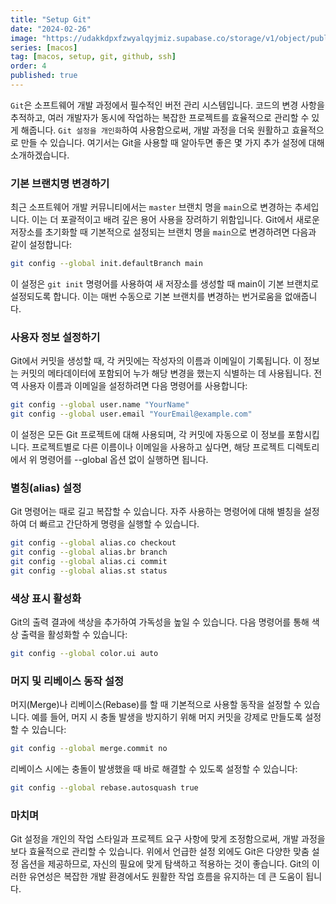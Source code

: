 ```yaml
---
title: "Setup Git"
date: "2024-02-26"
image: "https://udakkdpxfzwyalqyjmiz.supabase.co/storage/v1/object/public/images/blog-macos.png"
series: [macos]
tag: [macos, setup, git, github, ssh]
order: 4
published: true
---
```


`Git`은 소프트웨어 개발 과정에서 필수적인 버전 관리 시스템입니다. 코드의 변경 사항을 추적하고, 여러 개발자가 동시에 작업하는 복잡한 프로젝트를 효율적으로 관리할 수 있게 해줍니다. `Git 설정을 개인화`하여 사용함으로써, 개발 과정을 더욱 원활하고 효율적으로 만들 수 있습니다. 여기서는 Git을 사용할 때 알아두면 좋은 몇 가지 추가 설정에 대해 소개하겠습니다.

### 기본 브랜치명 변경하기

최근 소프트웨어 개발 커뮤니티에서는 `master` 브랜치 명을 `main`으로 변경하는 추세입니다. 이는 더 포괄적이고 배려 깊은 용어 사용을 장려하기 위함입니다. Git에서 새로운 저장소를 초기화할 때 기본적으로 설정되는 브랜치 명을 `main`으로 변경하려면 다음과 같이 설정합니다:

```bash
git config --global init.defaultBranch main
```

이 설정은 `git init` 명령어를 사용하여 새 저장소를 생성할 때 main이 기본 브랜치로 설정되도록 합니다. 이는 매번 수동으로 기본 브랜치를 변경하는 번거로움을 없애줍니다.

### 사용자 정보 설정하기

Git에서 커밋을 생성할 때, 각 커밋에는 작성자의 이름과 이메일이 기록됩니다. 이 정보는 커밋의 메타데이터에 포함되어 누가 해당 변경을 했는지 식별하는 데 사용됩니다. 전역 사용자 이름과 이메일을 설정하려면 다음 명령어를 사용합니다:

```bash
git config --global user.name "YourName"
git config --global user.email "YourEmail@example.com"
```

이 설정은 모든 Git 프로젝트에 대해 사용되며, 각 커밋에 자동으로 이 정보를 포함시킵니다. 프로젝트별로 다른 이름이나 이메일을 사용하고 싶다면, 해당 프로젝트 디렉토리에서 위 명령어를 --global 옵션 없이 실행하면 됩니다.

### 별칭(alias) 설정

Git 명령어는 때로 길고 복잡할 수 있습니다. 자주 사용하는 명령어에 대해 별칭을 설정하여 더 빠르고 간단하게 명령을 실행할 수 있습니다.

```bash
git config --global alias.co checkout
git config --global alias.br branch
git config --global alias.ci commit
git config --global alias.st status
```

### 색상 표시 활성화

Git의 출력 결과에 색상을 추가하여 가독성을 높일 수 있습니다. 다음 명령어를 통해 색상 출력을 활성화할 수 있습니다:

```bash
git config --global color.ui auto
```

### 머지 및 리베이스 동작 설정

머지(Merge)나 리베이스(Rebase)를 할 때 기본적으로 사용할 동작을 설정할 수 있습니다. 예를 들어, 머지 시 충돌 발생을 방지하기 위해 머지 커밋을 강제로 만들도록 설정할 수 있습니다:

```bash
git config --global merge.commit no
```

리베이스 시에는 충돌이 발생했을 때 바로 해결할 수 있도록 설정할 수 있습니다:

```bash
git config --global rebase.autosquash true
```

### 마치며

Git 설정을 개인의 작업 스타일과 프로젝트 요구 사항에 맞게 조정함으로써, 개발 과정을 보다 효율적으로 관리할 수 있습니다. 위에서 언급한 설정 외에도 Git은 다양한 맞춤 설정 옵션을 제공하므로, 자신의 필요에 맞게 탐색하고 적용하는 것이 좋습니다. Git의 이러한 유연성은 복잡한 개발 환경에서도 원활한 작업 흐름을 유지하는 데 큰 도움이 됩니다.
